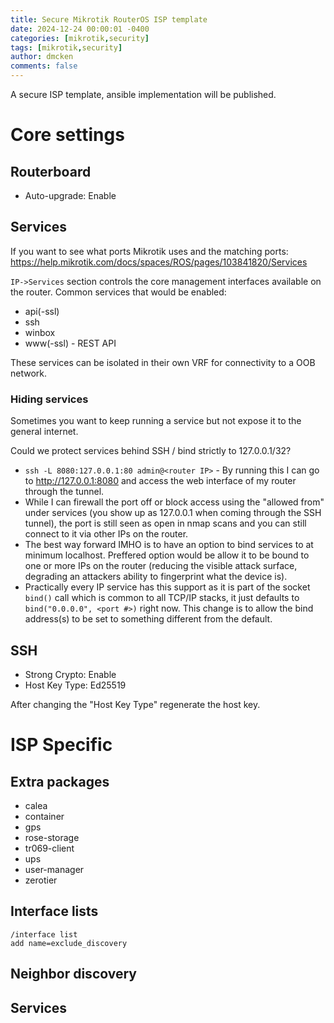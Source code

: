 ```yaml
---
title: Secure Mikrotik RouterOS ISP template
date: 2024-12-24 00:00:01 -0400
categories: [mikrotik,security]
tags: [mikrotik,security]
author: dmcken
comments: false
---
```


A secure ISP template, ansible implementation will be published.

# Core settings

## Routerboard

* Auto-upgrade: Enable

## Services

If you want to see what ports Mikrotik uses and the matching ports:
https://help.mikrotik.com/docs/spaces/ROS/pages/103841820/Services

`IP->Services` section controls the core management interfaces available on the router. Common services that would be enabled:
* api(-ssl)
* ssh
* winbox
* www(-ssl) - REST API

These services can be isolated in their own VRF for connectivity to a OOB network.

### Hiding services

Sometimes you want to keep running a service but not expose it to the general internet.

Could we protect services behind SSH / bind strictly to 127.0.0.1/32?
* `ssh -L 8080:127.0.0.1:80 admin@<router IP>` - By running this I can go to http://127.0.0.1:8080 and access the web interface of my router through the tunnel.
* While I can firewall the port off or block access using the "allowed from" under services (you show up as 127.0.0.1 when coming through the SSH tunnel), the port is still seen as open in nmap scans and you can still connect to it via other IPs on the router.
* The best way forward IMHO is to have an option to bind services to at minimum localhost. Preffered option would be allow it to be bound to one or more IPs on the router (reducing the visible attack surface, degrading an attackers ability to fingerprint what the device is).
* Practically every IP service has this support as it is part of the socket `bind()` call which is common to all TCP/IP stacks, it just defaults to `bind("0.0.0.0", <port #>)` right now. This change is to allow the bind address(s) to be set to something different from the default.


## SSH

* Strong Crypto: Enable
* Host Key Type: Ed25519

After changing the "Host Key Type" regenerate the host key.


# ISP Specific

## Extra packages

* calea
* container
* gps
* rose-storage
* tr069-client
* ups
* user-manager
* zerotier

## Interface lists

```
/interface list
add name=exclude_discovery
```

## Neighbor discovery

## Services